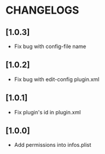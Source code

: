 # CHANGELOGS

## [1.0.3]

* Fix bug with config-file name

## [1.0.2]

* Fix bug with edit-config plugin.xml

## [1.0.1]

* Fix plugin's id in plugin.xml

## [1.0.0]

* Add permissions into infos.plist
